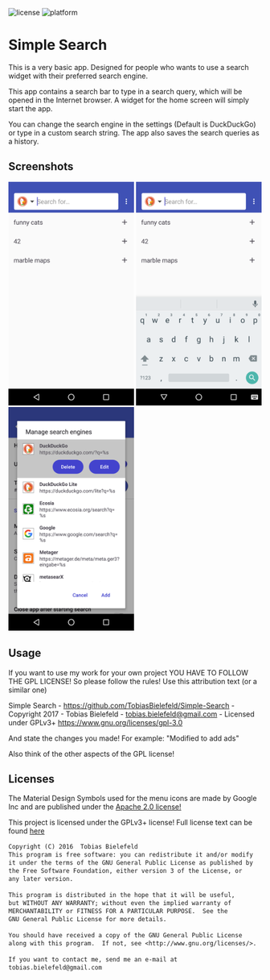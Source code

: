 ![license](http://img.shields.io/badge/license-GPLv3+-brightgreen.svg)
![platform](http://img.shields.io/badge/platform-Android-blue.svg)

# Simple Search
This is a very basic app. Designed for people who wants to use a search widget with their preferred search engine. 

This app contains a search bar to type in a search query, which will be opened in the Internet browser. A widget for the home screen will simply start the app.

You can change the search engine in the settings (Default is DuckDuckGo) or type in a custom search string. The app also saves the search queries as a history.

## Screenshots
<img src="https://github.com/TobiasBielefeld/Simple-Search/blob/master/pictures/screenshot_1.png" width=250 height=444> <img src="https://github.com/TobiasBielefeld/Simple-Search/blob/master/pictures/screenshot_2.png" width=250 height=444> <img src="https://github.com/TobiasBielefeld/Simple-Search/blob/master/pictures/screenshot_3.png" width=250 height=444>

## Usage
If you want to use my work for your own project YOU HAVE TO FOLLOW THE GPL LICENSE! So please follow the rules! Use this attribution text (or a similar one)

Simple Search - https://github.com/TobiasBielefeld/Simple-Search -
Copyright 2017 - Tobias Bielefeld - tobias.bielefeld@gmail.com -
Licensed under GPLv3+ https://www.gnu.org/licenses/gpl-3.0

And state the changes you made! For example: "Modified to add ads"

Also think of the other aspects of the GPL license!

## Licenses

The Material Design Symbols used for the menu icons are made by Google Inc and are published under the [Apache 2.0 license!](https://www.apache.org/licenses/LICENSE-2.0.txt)


This project is licensed under the GPLv3+ license! Full license text can be found [here](./LICENSE.txt)

```
Copyright (C) 2016  Tobias Bielefeld
This program is free software: you can redistribute it and/or modify
it under the terms of the GNU General Public License as published by
the Free Software Foundation, either version 3 of the License, or
any later version.

This program is distributed in the hope that it will be useful,
but WITHOUT ANY WARRANTY; without even the implied warranty of
MERCHANTABILITY or FITNESS FOR A PARTICULAR PURPOSE.  See the
GNU General Public License for more details.

You should have received a copy of the GNU General Public License
along with this program.  If not, see <http://www.gnu.org/licenses/>.

If you want to contact me, send me an e-mail at tobias.bielefeld@gmail.com
```
